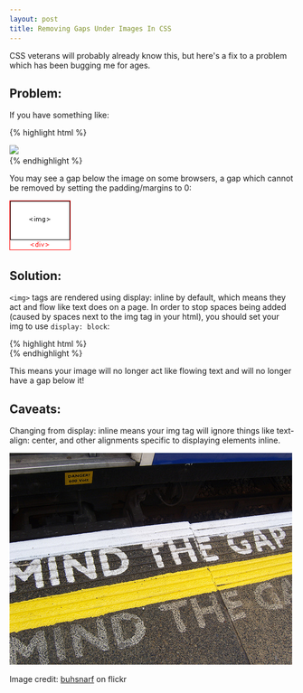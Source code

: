 ```yaml
--- 
layout: post
title: Removing Gaps Under Images In CSS
---
```


CSS veterans will probably already know this, but here's a fix to a problem which has been bugging me for ages.

Problem:
-------
If you have something like:

{% highlight html %}
<div>
    <img src="blah.jpg" />
</div>
{% endhighlight %}

You may see a gap below the image on some browsers, a gap which cannot be removed by setting the padding/margins to 0:

![Gap example](/images/gap.gif)

Solution:
--------
`<img>` tags are rendered using display: inline by default, which means they act and flow like text does on a page. In order to stop spaces being added (caused by spaces next to the img tag in your html), you should set your img to use `display: block`:

{% highlight html %}
<img style="display: block" src="..." alt="" />
{% endhighlight %}

This means your image will no longer act like flowing text and will no longer have a gap below it!

Caveats:
-------
Changing from display: inline means your img tag will ignore things like text-align: center, and other alignments specific to displaying elements inline.

![Mind the gap](/images/mind-the-gap.jpg)

Image credit: [buhsnarf](http://flickr.com/photos/buhsnarf/2534278930/) on flickr
